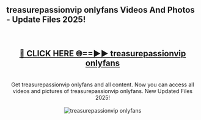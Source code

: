 <h2>treasurepassionvip onlyfans Videos And Photos - Update Files 2025!</h2>
<br>
<div align="center">
<h2><a href="https://linkcuts.com/hfmhzwbr" rel="nofollow">🔴 CLICK HERE 🌐==►► treasurepassionvip onlyfans</a></h2>
<br>
Get treasurepassionvip onlyfans and all content. Now you can access all videos and pictures of treasurepassionvip onlyfans. New Updated Files 2025!
<br>
<br>
<a href="https://linkcuts.com/hfmhzwbr" rel="nofollow" data-target="animated-image.originalLink"><img src="https://i.ibb.co.com/WyWwxjT/player-gif2.gif" alt="treasurepassionvip onlyfans" style="max-width: 100%; display: inline-block;" data-target="animated-image.originalImage"></a>
</div>
<br>